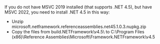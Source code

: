 If you do not have MSVC 2019 installed (that supports .NET 4.5), but have MSVC 2022, you need to
install .NET 4.5 in this way:

* Unzip microsoft.netframework.referenceassemblies.net45.1.0.3.nupkg.zip
* Copy the files from build\.NETFramework\v4.5\ to C:\Program Files (x86)\Reference Assemblies\Microsoft\Framework\.NETFramework\v4.5
